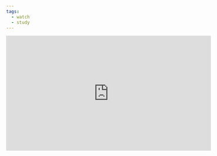 ```yaml
---
tags:
  - watch
  - study
---
```

<iframe width="560" height="315" src="https://www.youtube.com/embed/IlU-zDU6aQ0?si=BgnXkCTZolf3KRlJ" title="YouTube video player" frameborder="0" allow="accelerometer; autoplay; clipboard-write; encrypted-media; gyroscope; picture-in-picture; web-share" allowfullscreen></iframe>